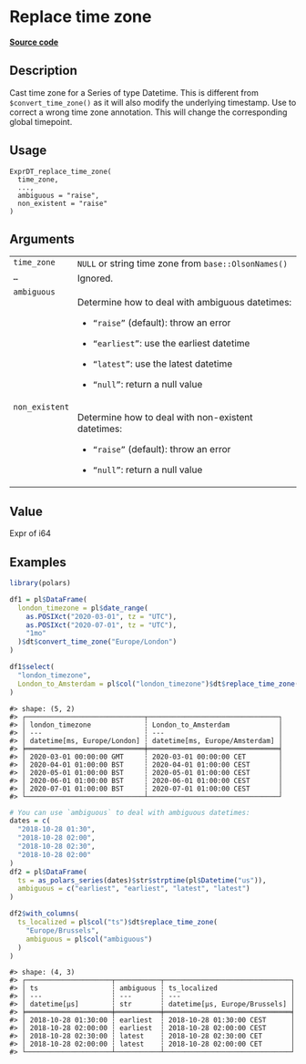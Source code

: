 

# Replace time zone

[**Source code**](https://github.com/pola-rs/r-polars/tree/8dac37e8bf89bcd080a13d0ed20dd1dc2bee615f/R/expr__datetime.R#L720)

## Description

Cast time zone for a Series of type Datetime. This is different from
<code>$convert_time_zone()</code> as it will also modify the underlying
timestamp. Use to correct a wrong time zone annotation. This will change
the corresponding global timepoint.

## Usage

<pre><code class='language-R'>ExprDT_replace_time_zone(
  time_zone,
  ...,
  ambiguous = "raise",
  non_existent = "raise"
)
</code></pre>

## Arguments

<table>
<tr>
<td style="white-space: nowrap; font-family: monospace; vertical-align: top">
<code id="time_zone">time_zone</code>
</td>
<td>
<code>NULL</code> or string time zone from
<code>base::OlsonNames()</code>
</td>
</tr>
<tr>
<td style="white-space: nowrap; font-family: monospace; vertical-align: top">
<code id="...">…</code>
</td>
<td>
Ignored.
</td>
</tr>
<tr>
<td style="white-space: nowrap; font-family: monospace; vertical-align: top">
<code id="ambiguous">ambiguous</code>
</td>
<td>

Determine how to deal with ambiguous datetimes:

<ul>
<li>

<code>“raise”</code> (default): throw an error

</li>
<li>

<code>“earliest”</code>: use the earliest datetime

</li>
<li>

<code>“latest”</code>: use the latest datetime

</li>
<li>

<code>“null”</code>: return a null value

</li>
</ul>
</td>
</tr>
<tr>
<td style="white-space: nowrap; font-family: monospace; vertical-align: top">
<code id="non_existent">non_existent</code>
</td>
<td>

Determine how to deal with non-existent datetimes:

<ul>
<li>

<code>“raise”</code> (default): throw an error

</li>
<li>

<code>“null”</code>: return a null value

</li>
</ul>
</td>
</tr>
</table>

## Value

Expr of i64

## Examples

``` r
library(polars)

df1 = pl$DataFrame(
  london_timezone = pl$date_range(
    as.POSIXct("2020-03-01", tz = "UTC"),
    as.POSIXct("2020-07-01", tz = "UTC"),
    "1mo"
  )$dt$convert_time_zone("Europe/London")
)

df1$select(
  "london_timezone",
  London_to_Amsterdam = pl$col("london_timezone")$dt$replace_time_zone("Europe/Amsterdam")
)
```

    #> shape: (5, 2)
    #> ┌─────────────────────────────┬────────────────────────────────┐
    #> │ london_timezone             ┆ London_to_Amsterdam            │
    #> │ ---                         ┆ ---                            │
    #> │ datetime[ms, Europe/London] ┆ datetime[ms, Europe/Amsterdam] │
    #> ╞═════════════════════════════╪════════════════════════════════╡
    #> │ 2020-03-01 00:00:00 GMT     ┆ 2020-03-01 00:00:00 CET        │
    #> │ 2020-04-01 01:00:00 BST     ┆ 2020-04-01 01:00:00 CEST       │
    #> │ 2020-05-01 01:00:00 BST     ┆ 2020-05-01 01:00:00 CEST       │
    #> │ 2020-06-01 01:00:00 BST     ┆ 2020-06-01 01:00:00 CEST       │
    #> │ 2020-07-01 01:00:00 BST     ┆ 2020-07-01 01:00:00 CEST       │
    #> └─────────────────────────────┴────────────────────────────────┘

``` r
# You can use `ambiguous` to deal with ambiguous datetimes:
dates = c(
  "2018-10-28 01:30",
  "2018-10-28 02:00",
  "2018-10-28 02:30",
  "2018-10-28 02:00"
)
df2 = pl$DataFrame(
  ts = as_polars_series(dates)$str$strptime(pl$Datetime("us")),
  ambiguous = c("earliest", "earliest", "latest", "latest")
)

df2$with_columns(
  ts_localized = pl$col("ts")$dt$replace_time_zone(
    "Europe/Brussels",
    ambiguous = pl$col("ambiguous")
  )
)
```

    #> shape: (4, 3)
    #> ┌─────────────────────┬───────────┬───────────────────────────────┐
    #> │ ts                  ┆ ambiguous ┆ ts_localized                  │
    #> │ ---                 ┆ ---       ┆ ---                           │
    #> │ datetime[μs]        ┆ str       ┆ datetime[μs, Europe/Brussels] │
    #> ╞═════════════════════╪═══════════╪═══════════════════════════════╡
    #> │ 2018-10-28 01:30:00 ┆ earliest  ┆ 2018-10-28 01:30:00 CEST      │
    #> │ 2018-10-28 02:00:00 ┆ earliest  ┆ 2018-10-28 02:00:00 CEST      │
    #> │ 2018-10-28 02:30:00 ┆ latest    ┆ 2018-10-28 02:30:00 CET       │
    #> │ 2018-10-28 02:00:00 ┆ latest    ┆ 2018-10-28 02:00:00 CET       │
    #> └─────────────────────┴───────────┴───────────────────────────────┘
